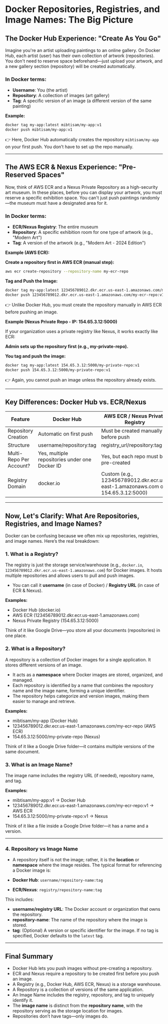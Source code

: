 # Docker Repositories, Registries, and Image Names: The Big Picture

## The Docker Hub Experience: "Create As You Go"

Imagine you're an artist uploading paintings to an online gallery. On Docker Hub, each artist (user) has their own collection of artwork (repositories). You don't need to reserve space beforehand—just upload your artwork, and a new gallery section (repository) will be created automatically.

### In Docker terms:
- **Username**: You (the artist)
- **Repository**: A collection of images (art gallery)
- **Tag**: A specific version of an image (a different version of the same painting)

**Example:**
```bash
docker tag my-app:latest mibtisam/my-app:v1
docker push mibtisam/my-app:v1
```
👉 Here, Docker Hub automatically creates the repository `mibtisam/my-app` on your first push. You don’t have to set up the repo manually.

---

## The AWS ECR & Nexus Experience: "Pre-Reserved Spaces"

Now, think of AWS ECR and a Nexus Private Repository as a high-security art museum. In these places, before you can display your artwork, you must reserve a specific exhibition space. You can't just push paintings randomly—the museum must have a designated area for it.

### In Docker terms:
- **ECR/Nexus Registry**: The entire museum
- **Repository**: A specific exhibition room for one type of artwork (e.g., "Modern Art")
- **Tag**: A version of the artwork (e.g., "Modern Art - 2024 Edition")

**Example (AWS ECR):**

**Create a repository first in AWS ECR (manual step):**
```bash
aws ecr create-repository --repository-name my-ecr-repo
```

**Tag and Push the Image:**
```bash
docker tag my-app:latest 123456789012.dkr.ecr.us-east-1.amazonaws.com/my-ecr-repo:v1
docker push 123456789012.dkr.ecr.us-east-1.amazonaws.com/my-ecr-repo:v1
```
👉 Unlike Docker Hub, you must create the repository manually in AWS ECR before pushing an image.

**Example (Nexus Private Repo - IP: 154.65.3.12:5000)**

If your organization uses a private registry like Nexus, it works exactly like ECR:

**Admin sets up the repository first (e.g., my-private-repo).**

**You tag and push the image:**
```bash
docker tag my-app:latest 154.65.3.12:5000/my-private-repo:v1
docker push 154.65.3.12:5000/my-private-repo:v1
```
👉 Again, you cannot push an image unless the repository already exists.

---

## Key Differences: Docker Hub vs. ECR/Nexus

| Feature                       | Docker Hub                              | AWS ECR / Nexus Private Registry                          |
|-------------------------------|-----------------------------------------|-----------------------------------------------------------|
| Repository Creation           | Automatic on first push                 | Must be created manually before push                      |
| Structure                     | username/repository:tag                 | registry_url/repository:tag                               |
| Multi-Repo Per Account?       | Yes, multiple repositories under one Docker ID | Yes, but each repo must be pre-created                    |
| Registry Domain               | docker.io                               | Custom (e.g., 123456789012.dkr.ecr.us-east-1.amazonaws.com or 154.65.3.12:5000) |

---

## Now, Let's Clarify: What Are Repositories, Registries, and Image Names?

Docker can be confusing because we often mix up repositories, registries, and image names. Here’s the real breakdown:

### 1. What is a Registry?

The registry is just the storage service/warehouse (e.g., `docker.io`, `123456789012.dkr.ecr.us-east-1.amazonaws.com`) for Docker images. It hosts multiple repositories and allows users to pull and push images.

- You can call it **username** (in case of Docker) / **Registry URL** (in case of ECR & Nexus).

**Examples:**

- Docker Hub (docker.io)
- AWS ECR (123456789012.dkr.ecr.us-east-1.amazonaws.com)
- Nexus Private Registry (154.65.3.12:5000)

Think of it like Google Drive—you store all your documents (repositories) in one place.

### 2. What is a Repository?

A repository is a collection of Docker images for a single application. It stores different versions of an image.

- It acts as a **namespace** where Docker images are stored, organized, and managed. 
- Each repository is identified by a name that combines the repository name and the image name, forming a unique identifier. 
- The repository helps categorize and version images, making them easier to manage and retrieve.

**Examples:**
- mibtisam/my-app (Docker Hub)
- 123456789012.dkr.ecr.us-east-1.amazonaws.com/my-ecr-repo (AWS ECR)
- 154.65.3.12:5000/my-private-repo (Nexus)

Think of it like a Google Drive folder—it contains multiple versions of the same document.

### 3. What is an Image Name?

The image name includes the registry URL (if needed), repository name, and tag.

**Examples:**
- mibtisam/my-app:v1 → Docker Hub
- 123456789012.dkr.ecr.us-east-1.amazonaws.com/my-ecr-repo:v1 → AWS ECR
- 154.65.3.12:5000/my-private-repo:v1 → Nexus

Think of it like a file inside a Google Drive folder—it has a name and a version.

---

### 4. Repository vs Image Name

- A repository itself is not the image; rather, it is the **location** or **namespace** where the image resides. The typical format for referencing a Docker image is:

 - **Docker Hub**: `username/repository-name:tag`
 - **ECR/Nexus**: `registry/repository-name:tag`  

This includes:
- **username/registry URL**: The Docker account or organization that owns the repository.
- **repository-name**: The name of the repository where the image is stored.
- **tag**: (Optional) A version or specific identifier for the image. If no tag is specified, Docker defaults to the `latest` tag.

---

## Final Summary

- Docker Hub lets you push images without pre-creating a repository.
- ECR and Nexus require a repository to be created first before you push an image.
- A Registry (e.g., Docker Hub, AWS ECR, Nexus) is a storage warehouse.
- A Repository is a collection of versions of the same application.
- An Image Name includes the registry, repository, and tag to uniquely identify it.
- The **image name** is distinct from the **repository name**, with the repository serving as the storage location for images.
- Repositories don’t have tags—only images do.